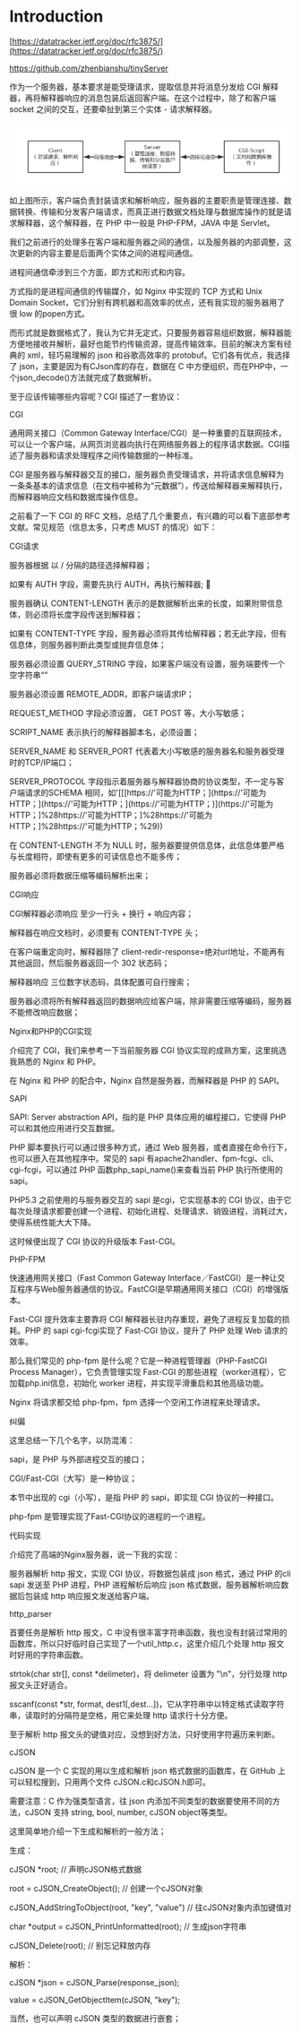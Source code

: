 # Introduction

[https://datatracker.ietf.org/doc/rfc3875/](https://datatracker.ietf.org/doc/rfc3875/)

https://github.com/zhenbianshu/tinyServer

作为一个服务器，基本要求是能受理请求，提取信息并将消息分发给 CGI 解释器，再将解释器响应的消息包装后返回客户端。在这个过程中，除了和客户端 socket 之间的交互，还要牵扯到第三个实体 - 请求解释器。

![](/assets/cgi.png)

如上图所示，客户端负责封装请求和解析响应，服务器的主要职责是管理连接、数据转换、传输和分发客户端请求，而真正进行数据文档处理与数据库操作的就是请求解释器，这个解释器，在 PHP 中一般是 PHP-FPM，JAVA 中是 Servlet。

我们之前进行的处理多在客户端和服务器之间的通信，以及服务器的内部调整，这次更新的内容主要是后面两个实体之间的进程间通信。

进程间通信牵涉到三个方面，即方式和形式和内容。

方式指的是进程间通信的传输媒介，如 Nginx 中实现的 TCP 方式和 Unix Domain Socket，它们分别有跨机器和高效率的优点，还有我实现的服务器用了很 low 的popen方式。

而形式就是数据格式了，我认为它并无定式，只要服务器容易组织数据，解释器能方便地接收并解析，最好也能节约传输资源，提高传输效率。目前的解决方案有经典的 xml，轻巧易理解的 json 和谷歌高效率的 protobuf。它们各有优点，我选择了 json，主要是因为有CJson库的存在，数据在 C 中方便组织，而在PHP中，一个json\_decode\(\)方法就完成了数据解析。

至于应该传输哪些内容呢？CGI 描述了一套协议：

CGI

通用网关接口（Common Gateway Interface/CGI）是一种重要的互联网技术，可以让一个客户端，从网页浏览器向执行在网络服务器上的程序请求数据。CGI描述了服务器和请求处理程序之间传输数据的一种标准。

CGI 是服务器与解释器交互的接口，服务器负责受理请求，并将请求信息解释为一条条基本的请求信息（在文档中被称为“元数据”），传送给解释器来解释执行，而解释器响应文档和数据库操作信息。

之前看了一下 CGI 的 RFC 文档，总结了几个重要点，有兴趣的可以看下底部参考文献。常见规范（信息太多，只考虑 MUST 的情况）如下：

CGI请求

服务器根据 以 / 分隔的路径选择解释器；

如果有 AUTH 字段，需要先执行 AUTH，再执行解释器; 

服务器确认 CONTENT-LENGTH 表示的是数据解析出来的长度，如果附带信息体，则必须将长度字段传送到解释器；

如果有 CONTENT-TYPE 字段，服务器必须将其传给解释器；若无此字段，但有信息体，则服务器判断此类型或抛弃信息体；

服务器必须设置 QUERY\_STRING 字段，如果客户端没有设置，服务端要传一个空字符串“”

服务器必须设置 REMOTE\_ADDR，即客户端请求IP；

REQUEST\_METHOD 字段必须设置， GET POST 等，大小写敏感；

SCRIPT\_NAME 表示执行的解释器脚本名，必须设置；

SERVER\_NAME 和 SERVER\_PORT 代表着大小写敏感的服务器名和服务器受理时的TCP/IP端口；

SERVER\_PROTOCOL 字段指示着服务器与解释器协商的协议类型，不一定与客户端请求的SCHEMA 相同，如'\[\[[https://'可能为HTTP；\]\(https://'可能为HTTP；\]\(https://'可能为HTTP；\]\(https://'可能为HTTP；\)\](https://'可能为HTTP；]%28https://'可能为HTTP；]%28https://'可能为HTTP；]%28https://'可能为HTTP；%29\)\)

在 CONTENT-LENGTH 不为 NULL 时，服务器要提供信息体，此信息体要严格与长度相符，即使有更多的可读信息也不能多传；

服务器必须将数据压缩等编码解析出来；

CGI响应

CGI解释器必须响应 至少一行头 + 换行 + 响应内容；

解释器在响应文档时，必须要有 CONTENT-TYPE 头；

在客户端重定向时，解释器除了 client-redir-response=绝对url地址，不能再有其他返回，然后服务器返回一个 302 状态码；

解释器响应 三位数字状态码，具体配置可自行搜索；

服务器必须将所有解释器返回的数据响应给客户端，除非需要压缩等编码，服务器不能修改响应数据；

Nginx和PHP的CGI实现

介绍完了 CGI，我们来参考一下当前服务器 CGI 协议实现的成熟方案，这里挑选我熟悉的 Nginx 和 PHP。

在 Nginx 和 PHP 的配合中，Nginx 自然是服务器，而解释器是 PHP 的 SAPI。

SAPI

SAPI: Server abstraction API，指的是 PHP 具体应用的编程接口，它使得 PHP 可以和其他应用进行交互数据。

PHP 脚本要执行可以通过很多种方式，通过 Web 服务器，或者直接在命令行下，也可以嵌入在其他程序中。常见的 sapi 有apache2handler、fpm-fcgi、cli、cgi-fcgi，可以通过 PHP 函数php\_sapi\_name\(\)来查看当前 PHP 执行所使用的 sapi。

PHP5.3 之前使用的与服务器交互的 sapi 是cgi，它实现基本的 CGI 协议，由于它每次处理请求都要创建一个进程、初始化进程、处理请求、销毁进程，消耗过大，使得系统性能大大下降。

这时候便出现了 CGI 协议的升级版本 Fast-CGI。

PHP-FPM

快速通用网关接口（Fast Common Gateway Interface／FastCGI）是一种让交互程序与Web服务器通信的协议。FastCGI是早期通用网关接口（CGI）的增强版本。

Fast-CGI 提升效率主要靠将 CGI 解释器长驻内存重现，避免了进程反复加载的损耗。PHP 的 sapi cgi-fcgi实现了 Fast-CGI 协议，提升了 PHP 处理 Web 请求的效率。

那么我们常见的 php-fpm 是什么呢？它是一种进程管理器（PHP-FastCGI Process Manager），它负责管理实现 Fast-CGI 的那些进程（worker进程），它加载php.ini信息，初始化 worker 进程，并实现平滑重启和其他高级功能。

Nginx 将请求都交给 php-fpm，fpm 选择一个空闲工作进程来处理请求。

纠偏

这里总结一下几个名字，以防混淆：

sapi，是 PHP 与外部进程交互的接口；

CGI/Fast-CGI（大写）是一种协议；

本节中出现的 cgi（小写），是指 PHP 的 sapi，即实现 CGI 协议的一种接口。

php-fpm 是管理实现了Fast-CGI协议的进程的一个进程。

代码实现

介绍完了高端的Nginx服务器，说一下我的实现：

服务器解析 http 报文，实现 CGI 协议，将数据包装成 json 格式，通过 PHP 的cli sapi 发送至 PHP 进程，PHP 进程解析后响应 json 格式数据，服务器解析响应数据后包装成 http 响应报文发送给客户端。

http\_parser

首要任务是解析 http 报文，C 中没有很丰富字符串函数，我也没有封装过常用的函数库，所以只好临时自己实现了一个util\_http.c，这里介绍几个处理 http 报文时好用的字符串函数。

strtok\(char str\[\], const \*delimeter\)，将 delimeter 设置为 "\n"，分行处理 http 报文头正好适合。

sscanf\(const \*str, format, dest1\[,dest...\]\)，它从字符串中以特定格式读取字符串，读取时的分隔符是空格，用它来处理 http 请求行十分方便。

至于解析 http 报文头的键值对应，没想到好方法，只好使用字符遍历来判断。

cJSON

cJSON 是一个 C 实现的用以生成和解析 json 格式数据的函数库，在 GitHub 上可以轻松搜到，只用两个文件 cJSON.c和cJSON.h即可。

需要注意：C 作为强类型语言，往 json 内添加不同类型的数据要使用不同的方法，cJSON 支持 string, bool, number, cJSON object等类型。

这里简单地介绍一下生成和解析的一般方法；

生成：

cJSON \*root; // 声明cJSON格式数据

root = cJSON\_CreateObject\(\); // 创建一个cJSON对象

cJSON\_AddStringToObject\(root, "key", "value"\) // 往cJSON对象内添加键值对

char \*output = cJSON\_PrintUnformatted\(root\); // 生成json字符串

cJSON\_Delete\(root\); // 别忘记释放内存

解析：

cJSON \*json = cJSON\_Parse\(response\_json\);

value = cJSON\_GetObjectItem\(cJSON, "key"\);

当然，也可以声明 cJSON 类型的数据进行嵌套；

